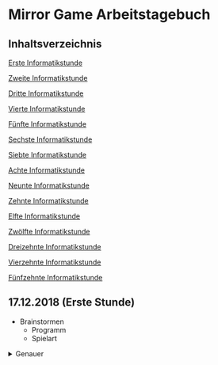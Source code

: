 # Mirror Game Arbeitstagebuch

## Inhaltsverzeichnis <a name="Inhaltsverzeichnis"></a>

[Erste Informatikstunde](#eins)

[Zweite Informatikstunde](#zwei)

[Dritte Informatikstunde](#drei)

[Vierte Informatikstunde](#vier)

[Fünfte Informatikstunde](#fünf)

[Sechste Informatikstunde](#sechs)

[Siebte Informatikstunde](#sieben)

[Achte Informatikstunde](#acht)

[Neunte Informatikstunde](#neun)

[Zehnte Informatikstunde](#zehn)

[Elfte Informatikstunde](#elf)

[Zwölfte Informatikstunde](#zwölf)

[Dreizehnte Informatikstunde](#dreizehn)

[Vierzehnte Informatikstunde](#vierzehn)

[Fünfzehnte Informatikstunde](#fünfzehn)



## 17.12.2018 (Erste Stunde) <a name="eins"></a> 

*   Brainstormen
    - Programm
    - Spielart

<details>
  <summary>Genauer</summary> 
Da dies die erste Stunde war, haben wir grundsätzlich überlegt welche Möglichkeiten wir für unser neues Projekt nutzen wollen. 
Greenfoot und Applab fielen allerdings raus, da wir uns im letzten Halbjahr intensiv in Snap reingearbeitet hatten, somit die
Grundfunktionen bereits gut beherrschten und ein anspruchvolleres Projekt in Angriff nehmen wollten. Dies wäre mit uns unbekannten Programmen nicht ohne sehr großen Zeitaufwand möglich gewesen.
Weitergehend haben wir gebrainstormed, ob wir ein weiteres Spiel, etwas nützliches oder doch etwas komplett anderes programmieren wollten. Überlegungen waren zum Beispiel Tetris, "Wer wird Millionär" oder 4 Bilder- 1 Wort nach zu programmieren, ein Storygame oder eine Art Spiegelspiel zu gestalten.
  
 <details>  
<details>  <hr>
  


## 18.12.2018 (Zweite Stunde) <a name="zwei"></a> 

*   Entscheidung für "Spiegelspiel" geroffen
*   Angefangen Hintergründe etc. zu gestalten
    
<details>
  <summary>Genauer</summary> 
Nach einigen Überlegungen haben wir uns schließlich für das Spiegelspiel entschieden. Das grobe Konzept funktioniert wie folgt:
Zuerst wird ein Objekt aus einem "Sender" geschossen.
Dies soll im Endeffekt einen Empfänger erreichen. In der Zwischenzeit müssen Spiegel so eingestellt werden, dass das Objekt an ihnen im korrekten Winkel abprallt und Hindernisse und ähnliches umgeht.

Daraufhin haben wir begonnen diese Idee in Snap zu verwirklichen. Angefangen mit dem Aussehen des Startbildschirms und der Levelauswahl, haben wir die Hintergründe in paint.net designt.

<details>
  <summary>Screenshot</summary>
  
![start2](https://user-images.githubusercontent.com/42579285/51544472-4c75e800-1e60-11e9-8329-fc8c23fafac6.png)
  <details>  <hr>
 

## 08.01.2019 (Dritte Stunde) <a name="drei"></a> 

<details>
  <summary>Genauer</summary> 

Nachdem wir vor den Ferien schon mit den Hintergründen begonnen haben, setzen wir dies nun fort und erstellen zudem acht weitere Buttons, welche zu den jeweiligen Level führen werden. Zu jedem dieser Buttons wurde ein Sprite mit passendem Costume angelegt. Diese haben wir im vorhinein mit Hilfe von paint.net gestaltet.
<details>
    
 <details>
  <summary>Screenshot</summary>    
![level 1 buis 8](https://user-images.githubusercontent.com/42579285/51106502-40e54a00-17ec-11e9-9229-18d016eaae20.png)
<details>
   <details>
  <summary>Screenshot</summary> 
Darüber hinaus haben wir begonnen die Levelauswahl funktionstüchtig zu machen.
 <details>
     
![viel](https://user-images.githubusercontent.com/42579285/51544607-9a8aeb80-1e60-11e9-911f-b937c08e41e8.png)

<details>  <hr>

## 14.01.2019 (Vierte Stunde) <a name="vier"></a> 

Anfangs haben wir unsere GitHub Seite auf den neusten Stand gebracht und mit Screenshots vervollständigt.
Weitergehend haben wir Sprites für die einzelnen Spiegel, Hindernisse, den Empfänder und den Sender angelegt und teilweise mit passenden Costumes ausgestattet. Hierbei haben wir versucht das erste Level im Stil einer Märchenwelt zu gestalten. Der Sender wird dabei durch einen Kobold und der Empfänger durch einen Kessel dargestellt. 

![sprites](https://user-images.githubusercontent.com/42579285/51106928-95d59000-17ed-11e9-8f96-b247adaba403.png)

## 15.01.2019 (Fünfte Stunde) <a name="fünf"></a> 

Diese Stunde haben wir begonnen die verschiedenen Level Inhalte mit Hilfe von paint.net visuell darzustellen. Wie auf den Screenshots zu sehen ist, haben wir auf Details vorerst verzichtet und uns auf den groben Aufbau konzentriert. 
Im eigentlichen Spiel sollen die Level später als unterschiedliche Themenwelten gestalltet werden. Trotzdem haben wir es für sinnvoll erachtet diese vorerst zu vernachlässigen, der Übersicht zur Liebe.
![skizze level 1](https://user-images.githubusercontent.com/42579285/51190316-44f39380-18e2-11e9-86fd-1ed3a70ea56b.png)
![skizze level 2](https://user-images.githubusercontent.com/42579285/51190319-46bd5700-18e2-11e9-8107-b53f0f3c6b31.png)
![sikzze level 3](https://user-images.githubusercontent.com/42579285/51190313-42913980-18e2-11e9-8c16-2893cf05c289.png)

## 21.01.2019 (Sechste Stunde) <a name="sechs"></a> 

<details>
  <summary>Genauer</summary> 
Unsere Arbeit aus der letzten Stunde haben wir heute fortgeführt und die restlichen vier Level mit einem groben Aufbau versehen.
Dabei war unser Ziel die Level möglichst mit einem steigenden Schwierigkeitsgrad zu versehen und damit eine größere Herausforderung für den Spieler  zu schaffen.
Wir haben bisher nur sieben Level gestaltet, da wir uns das achte Level künstlerisch offen gelassen haben. Dieses sollte bestmöglichst den größten Schwierigkeitsgrad haben, um eine echte Herausforderung zu schaffen. Teda hat zudem vermerkt, dass es witzig wäre, das achte Level "unmöglich" zu machen. Diese Entscheidung halten wir uns allerdings bis kurz vor dem Ende offen.
</details>

<details>
  <summary>Skizzen</summary> 
![skizzelevel4](https://user-images.githubusercontent.com/42579285/51467354-a8f7db00-1d6c-11e9-9655-829da6ee67b6.png)
![skizze5 scnon](https://user-images.githubusercontent.com/42579285/51544787-eb9adf80-1e60-11e9-98f8-5e2d265c6044.png)
![skizzelevel6](https://user-images.githubusercontent.com/42579285/51467362-ac8b6200-1d6c-11e9-819c-4816f76e4c4d.png)
![skizzelevel7](https://user-images.githubusercontent.com/42579285/51467366-af865280-1d6c-11e9-9b78-ad951f0c8afd.png)
</details>
## 22.01.2019 (Siebte Stunde) <a name="sieben"></a> 

Leo hat zu Hause angefangen sich mit den Bewegungsabläufen des "Lasers" und dem manuellen Drehen des Spiegels zu beschäftigen und dabei verschiedene mögliche Versionen ausprobiert. Dabei scheinen vor allem die für uns noch unbekannten Funktionen Pen, sowie List eine entscheidene Rolle im weiteren Verlauf dieses Projektes zu spielen.   


## 29.01.2019 (Achte Stunde) <a name="acht"></a> 

Diese Stunde haben wir auf Leos Vorarbeit aufgebaut und uns hauptsächlich mit dem Laser beschäftigt.
Hierbei haben wir die uns bis dato unbekannte Funktion des Pens zu Nutzen gemacht. Damit der Laser Strahl nicht durchgängig sichtbar ist, hatten wir die Idee einen weißen Strahl, der den farbigen Strahl gewissermaßen ausradiert, in dem er ihm mit kurzem Abstand folgt.
Anstatt einen weiteren Laser Sprite anzulegen arbeiteten wir erneut mit der Funktion des Klonens.
Darauf hin haben wir uns damit beschäftigt, wie es möglich ist, dass der Strahl "verschwindet" sobald er ein Hindernis oder den Rand des Spielfeldes berührt. Sobald ein Spiegel berührt wird, soll der Strahl nach dem Grundsatz "Einfallswinkel=Ausfallswinkel" von diesem Spiegel reflktiert werden. Bei Berührung des Empfängers sind wir uns noch nicht sicher, ob wir direkt das nächste Level einleiten wollen oder den Spieler zuerst zurück zur Levelauswahl zu leiten.

## 04.02.2019 (Neunte Stunde) <a name="neun"></a> 

Nach Überlegungen haben wir uns darauf geeinigt, den Spieler nach jedem erfolgreich absolvierten Level zurück zur Levelauswahl zu schicken, hauptsächlich um das "Snapsystem" nicht zu überlasten. Dies war bereits bei unserem letzten Projekt ein Problem, desshalb wollen wir bei dem jetzigen, deutlich größeren kein zusätzliches Risiko eingehen.
Zuhause hat Teda begonnen an der Projektseite zu schreiben.


## 12.02.2019 (Zehnte Stunde) <a name="zehn"></a> 

Diese Doppelstunde haben wir dazu genutzt den Empfänger funktiontüchtig zu machen. Hierzu haben wir mit Variablen gearbeitet, damit der Empfänger je nach Level an der gewünschten Position auftaucht. Den Rest der Stunde haben wir unsere Githhub Seite auf den neusten Stand gebracht und einen Plan für außerhalb der Schule und die nächsten Stunden entwickelt. Dieser beinhaltet das vollenden des ersten Levels und die darauf folgende Weiterleitung zu der Levelauswahl.

## 19.02.2019 (Elfte Stunde) <a name="elf"></a> 

Angefangen haben wir diese Stunde damit ein wenig "aufzuräumen" und unsere Scripts anschaulicher zu gestalten.
Dafür haben wir die Funktion "make a block" erstmals benutzt um die sehr großen Blöcke, welche nur aus einfachen Control Befehlen bestanden, zusammenzufassen.

![blocks](https://user-images.githubusercontent.com/42579285/53021549-bf6f8000-3459-11e9-8a46-2b1b73ad2992.png) ![level 1ausgeklappt](https://user-images.githubusercontent.com/42579285/53421956-db859b00-39de-11e9-8835-48f4b0d7650b.png)


Nun sieht unsere Stage Script Steite nicht mehr so unordentlich aus, sondern ist viel besser zu verstehen und zugleich nicht so verwirrend:

![stage](https://user-images.githubusercontent.com/42579285/53021572-c9917e80-3459-11e9-931e-bd041e30f349.png)

Danach haben wir uns damit beschäftigt unsere Levelskizzen langsam aufs wirkliche Spiel zu übertragen.
Unser Problem besteht momentan noch dadrin, dass die Spiegel sich nicht getrennt voneinander bewegen lassen, da wir sie als Klone voneinander angelegt haben. Sollten wir für dieses Problem keine Lösung mehr finden, müssen wir die Spiegel doch als drei verschiedene Sprites anlegen, was wir aus ästhetischen Gründen eigentlich vermeiden wollten. Abgesehen davon sind nun die ersten drei Level funktionstüchtig. Allerdings noch mit einem sehr einfachen Design. Diesem wollen wir uns erst widmen, wenn alles andere einwandfrei funktioniert.  


## 25.02.2019 (Zwölfte Stunde) <a name="zwölf"></a> 

Der Anfang dieser Stunde wurde für organisatorische Absprechen genutzt, bezüglich des Abgabetermins für dieses Projekt.
Heute haben wir uns mit dem Problem beschäftigt, dass der weiße Laserstrahl, der dem Hauptstrahl folgt auf dem Background der Levelauswahl sichtbar bleibt, sobald sich der Spieler dazu entscheidet das Spiel zu beenden, nachdem der Laserstrahl gegen einen Rand gekommen ist. Auf den Hinweis von Herrn Buhl hin haben wir begonnen Lösungswege auszutesten, die entweder den weißen Strahl auslöschen sobald der rote Strahl die Wand berührt, oder den weißen Strahl nur auf der Levelauswahl mit farbigen Hintergrund "hided".

## 26.02.2019 (Dreizehnte Stunde) <a name="dreizehn"></a> 

Angefangen haben wir diese Stunde mit dem Hinzufügen eines Menu-Knopfs, welcher einen innerhalb eines Levels durch das Anklicken wieder zurück zum Menu bringt. Dadurch müssen wir auch nicht mehr so häufig die grüne Fahne benutzen, welche am Anfang noch sehr häufig zum Einsatz gekommen ist. Außerdem haben wir uns mit dem Problem aus der letzten Stunde erneut auseinandergesetzt. Dabei sind wir leider noch nicht zu einem zufriedenstellenden Zustand gekommen. Diesem Problem werden wir trotzdem weiter nachgehen und versuchen es schlussendlich zu lösen.

Des Weiteren haben wir an unserem Arbeitstagebuch gearbeitet und uns dabei am hervorragenden Tagebuch von Tom Strobeck und Felix Herrmann inspiriert, welches neben einem Inhaltsverzeichnis auch noch eine To-Do-Liste und eine Ausklapp Funktion, welche durch das Anklicken genauere Informationen über die jeweilige Stunden bietet. Dies hat uns sehr angetan und werden dies nun auch in unseren Stundenblog integrieren.

## 04.03.2019 (Vierzehnte Stunde) <a name="vierzehn"></a> 
Mal schaun
<details>
  <summary>Genauer</summary>
Leo hat zuhause einen unserer gravierensten Fehler lösen können. Bislang bestand immer das Problem, dass sich nur einer der Spiegel frei bewegen lassen konnte, da die Spiegel Klone von einander waren. Die Grundidee war von anfang an korrekt, doch hat eine falsche Variable dazu geführt, dass das Endergebnis nicht funktionstüchtig war.
Diese falsche Variable wurde gefunden und ausgetauscht. Nun lassen sich alle Spiegel unabhängig voneinander vom Spieler bewegen.
Weitergehend haben wir in der Stunde einen neuen Sprite angelegt, um dem Spieler Zugang zu einer kurzen Spielanleitung zu ermöglichen. Diese muss noch geschrieben und mit Hilfe von Paint gestaltet werden. 
 </details>

## 25.02.2019 (Fünfzehnte Stunde) <a name="fünfzehn"></a> 




#### [Zum Anfang](#Inhaltsverzeichnis)

#### [Zur Projektseite](https://github.com/LeoandTeda/-/blob/master/README.md)
